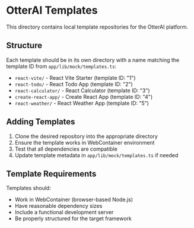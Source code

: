 # OtterAI Templates

This directory contains local template repositories for the OtterAI platform.

## Structure

Each template should be in its own directory with a name matching the template ID from `app/lib/mock/templates.ts`:

- `react-vite/` - React Vite Starter (template ID: "1")
- `react-todo/` - React Todo App (template ID: "2") 
- `react-calculator/` - React Calculator (template ID: "3")
- `create-react-app/` - Create React App (template ID: "4")
- `react-weather/` - React Weather App (template ID: "5")

## Adding Templates

1. Clone the desired repository into the appropriate directory
2. Ensure the template works in WebContainer environment
3. Test that all dependencies are compatible
4. Update template metadata in `app/lib/mock/templates.ts` if needed

## Template Requirements

Templates should:
- Work in WebContainer (browser-based Node.js)
- Have reasonable dependency sizes
- Include a functional development server
- Be properly structured for the target framework
